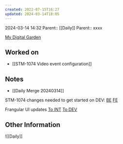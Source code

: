 ```yaml
---
created: 2022-07-15T16:27
updated: 2024-03-14T18:05
---
```

2024-03-14 14:32
Parent:: [[Daily]] 
Parent:: xxxx

[My Digital Garden](https://my-digital-garden-ten-inky.vercel.app/)

## Worked on

- [[STM-1074 Video event configuration]]

## Notes

- [[Daily Merge 20240314]]

STM-1074 changes needed to get started on DEV:
[BE](https://dev.azure.com/MiXTelematics/Common/_git/DynaMiX.Backend/pullrequest/99772)
[FE](https://dev.azure.com/MiXTelematics/Common/_git/MiX.Fleet.UI/pullrequest/99773)


Frangular UI updates
[To INT](https://dev.azure.com/MiXTelematics/DeviceIntegration/_git/MiX.Config.Frangular.UI/pullrequest/99770)
[To DEV](https://dev.azure.com/MiXTelematics/DeviceIntegration/_git/MiX.Config.Frangular.UI/pullrequest/99771)

## Other Information

![[Daily]]
